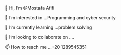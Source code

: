 👋 Hi, I’m @Mostafa Afifi 

👀 I’m interested in ...Programming and cyber security 

🌱 I’m currently learning ...problem solving 

💞️ I’m looking to collaborate on ....

📫 How to reach me ...+20 1289545351

<!---
1mostafa192/1mostafa192 is a ✨ special ✨ repository because its `README.md` (this file) appears on your GitHub profile.
You can click the Preview link to take a look at your changes.
--->
